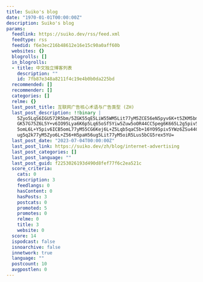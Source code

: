 ```yaml
---
title: Suiko's blog
date: "1970-01-01T00:00:00Z"
description: Suiko's blog
params:
  feedlink: https://suiko.dev/rss/feed.xml
  feedtype: rss
  feedid: f6e3ec216b48612e16e15c90a0aff60b
  websites: {}
  blogrolls: []
  in_blogrolls:
  - title: 中文独立博客列表
    description: ""
    id: 7fb87e348a8211f4c19e4b0b0da225bd
  recommended: []
  recommender: []
  categories: []
  relme: {}
  last_post_title: 互联网广告核心术语与广告类型 (ZH)
  last_post_description: !!binary |
    5Zyo5LqS6IGU572R5bm/5ZGK55qE5LiW55WM5Lit77yM5ZCE56eN5pyv6K+t5ZKM5bm/5Z
    GK57G75Z6L5Y+v6IO95Lya6K6p5Lq65oSf5Yiw5Zuw5oOR44CC5peg6K665L2g5piv5paw
    5omL6L+Y5piv6ICB5omL77yM55CG6Kej6L+Z5Lqb5qaC5b+16YO95piv5YWz6ZSu44CC5Z
    ug5q2k77yM5Zyo6L+Z56+H5paH56ug5Lit77yM5oiR5Lus5bCG5rex5YU=
  last_post_date: "2023-07-04T00:00:00Z"
  last_post_link: https://suiko.dev/zh/blog/internet-advertising
  last_post_categories: []
  last_post_language: ""
  last_post_guid: f2253026193d490d8fef77f6c2ea521c
  score_criteria:
    cats: 0
    description: 3
    feedlangs: 0
    hasContent: 0
    hasPosts: 3
    postcats: 0
    promoted: 5
    promotes: 0
    relme: 0
    title: 3
    website: 0
  score: 14
  ispodcast: false
  isnoarchive: false
  innetwork: true
  language: ""
  postcount: 10
  avgpostlen: 0
---
```

